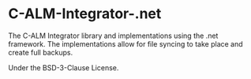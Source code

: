 # C-ALM-Integrator-.net
The C-ALM Integrator library and implementations using the .net framework.
The implementations allow for file syncing to take place and create full backups.

Under the BSD-3-Clause License.
